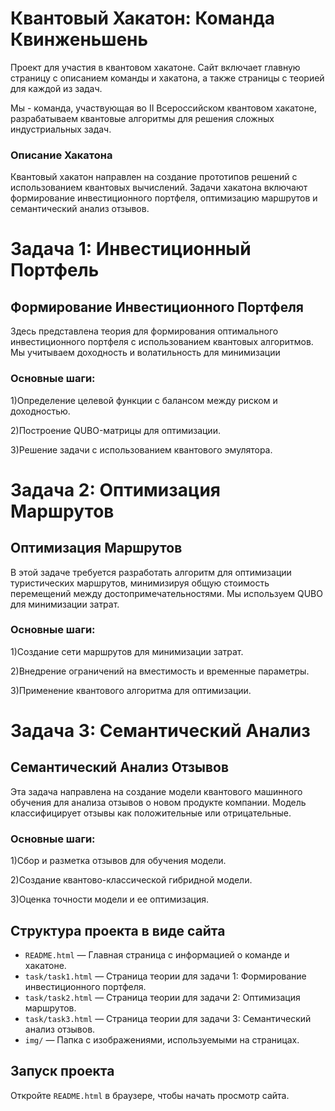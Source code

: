 # Квантовый Хакатон: Команда Квинженьшень

Проект для участия в квантовом хакатоне. Сайт включает главную страницу с описанием команды и хакатона, а также страницы с теорией для каждой из задач.

Мы - команда, участвующая во II Всероссийском квантовом хакатоне, разрабатываем квантовые алгоритмы для решения сложных индустриальных задач.
### Описание Хакатона
Квантовый хакатон направлен на создание прототипов решений с использованием квантовых вычислений. Задачи хакатона включают формирование инвестиционного портфеля, оптимизацию маршрутов и семантический анализ отзывов.

# Задача 1: Инвестиционный Портфель

## Формирование Инвестиционного Портфеля

Здесь представлена теория для формирования оптимального инвестиционного портфеля с использованием квантовых алгоритмов. Мы учитываем доходность и волатильность для минимизации 

### Основные шаги:

1)Определение целевой функции с балансом между риском и доходностью.

2)Построение QUBO-матрицы для оптимизации.

3)Решение задачи с использованием квантового эмулятора.

# Задача 2: Оптимизация Маршрутов

## Оптимизация Маршрутов
В этой задаче требуется разработать алгоритм для оптимизации туристических маршрутов, минимизируя общую стоимость перемещений между достопримечательностями. Мы используем QUBO для минимизации затрат.
### Основные шаги:
1)Создание сети маршрутов для минимизации затрат.

2)Внедрение ограничений на вместимость и временные параметры.

3)Применение квантового алгоритма для оптимизации.

# Задача 3: Семантический Анализ

## Семантический Анализ Отзывов

Эта задача направлена на создание модели квантового машинного обучения для анализа отзывов о новом продукте компании. Модель классифицирует отзывы как положительные или отрицательные.
### Основные шаги:
1)Сбор и разметка отзывов для обучения модели.

2)Создание квантово-классической гибридной модели.

3)Оценка точности модели и ее оптимизация.

    



## Структура проекта в виде сайта
- `README.html` — Главная страница с информацией о команде и хакатоне.
- `task/task1.html` — Страница теории для задачи 1: Формирование инвестиционного портфеля.
- `task/task2.html` — Страница теории для задачи 2: Оптимизация маршрутов.
- `task/task3.html` — Страница теории для задачи 3: Семантический анализ отзывов.
- `img/` — Папка с изображениями, используемыми на страницах.


## Запуск проекта
Откройте `README.html` в браузере, чтобы начать просмотр сайта.
